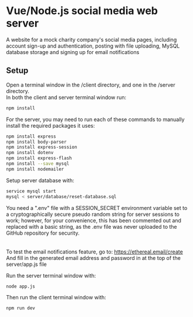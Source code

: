 # Vue/Node.js social media web server
A website for a mock charity company's social media pages, including account sign-up and authentication, posting with file uploading, MySQL database storage and signing up for email notifications

## Setup
Open a terminal window in the /client directory, and one in the /server directory.\
In both the client and server terminal window run:

```sh
npm install
```

For the server, you may need to run each of these commands to manually install the required packages it uses:

```sh
npm install express
npm install body-parser
npm install express-session
npm install dotenv
npm install express-flash
npm install --save mysql
npm install nodemailer
```

Setup server database with:

```sh
service mysql start
mysql < server/database/reset-database.sql
```

You need a ".env" file with a SESSION_SECRET environment variable set to a cryptographically secure pseudo random string for server sessions to work; however, for your convenience, this has been commented out and replaced with a basic string, as the .env file was never uploaded to the GitHub repository for security.\
\
\
To test the email notifications feature, go to: https://ethereal.email/create \
And fill in the generated email address and password in at the top of the server/app.js file

Run the server terminal window with:

```sh
node app.js
```

Then run the client terminal window with:

```sh
npm run dev
```


